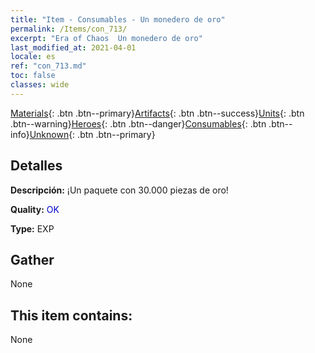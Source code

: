 ```yaml
---
title: "Item - Consumables - Un monedero de oro"
permalink: /Items/con_713/
excerpt: "Era of Chaos  Un monedero de oro"
last_modified_at: 2021-04-01
locale: es
ref: "con_713.md"
toc: false
classes: wide
---
```

 [Materials](/es/Items/){: .btn .btn--primary}[Artifacts](/es/Items/Artifacts/){: .btn .btn--success}[Units](/es/Items/Units/){: .btn .btn--warning}[Heroes](/es/Items/Heroes/){: .btn .btn--danger}[Consumables](/es/Items/Consumables/){: .btn .btn--info}[Unknown](/es/Items/Unknown/){: .btn .btn--primary}

## Detalles
 **Descripción:** ¡Un paquete con 30.000 piezas de oro!

 **Quality:** <span style="color: #0000CD">OK</span>

 **Type:** EXP

## Gather

  None

## This item contains:

  None

